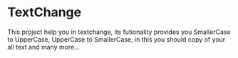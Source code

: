 # TextChange
This project help you in textchange, its futionality provides you SmallerCase to UpperCase,
UpperCase to SmallerCase, in this you should copy of your all text and many more...

